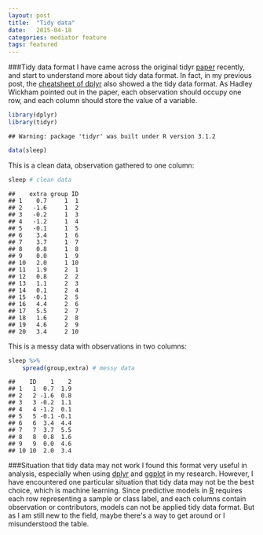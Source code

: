 ```yaml
---
layout: post
title:  "Tidy data"
date:   2015-04-18
categories: mediator feature
tags: featured
---
```


###Tidy data format
I have came across the original tidyr [paper](http://vita.had.co.nz/papers/tidy-data.pdf) recently, and start to understand more about tidy data format. In fact, in my previous post, the [cheatsheet of dplyr](https://raw.githubusercontent.com/wckdouglas/wckdouglas.github.io/master/assets/article_images/dplyrCheatSheet/dplyr.0.png) also showed a the tidy data format. As Hadley Wickham pointed out in the paper, each observation should occupy one row, and each column should store the value of a variable. 



```r
library(dplyr)
library(tidyr)
```

```
## Warning: package 'tidyr' was built under R version 3.1.2
```

```r
data(sleep)
```

This is a clean data, observation gathered to one column:


```r
sleep # clean data
```

```
##    extra group ID
## 1    0.7     1  1
## 2   -1.6     1  2
## 3   -0.2     1  3
## 4   -1.2     1  4
## 5   -0.1     1  5
## 6    3.4     1  6
## 7    3.7     1  7
## 8    0.8     1  8
## 9    0.0     1  9
## 10   2.0     1 10
## 11   1.9     2  1
## 12   0.8     2  2
## 13   1.1     2  3
## 14   0.1     2  4
## 15  -0.1     2  5
## 16   4.4     2  6
## 17   5.5     2  7
## 18   1.6     2  8
## 19   4.6     2  9
## 20   3.4     2 10
```

This is a messy data with observations in two columns:


```r
sleep %>% 
	spread(group,extra) # messy data
```

```
##    ID    1    2
## 1   1  0.7  1.9
## 2   2 -1.6  0.8
## 3   3 -0.2  1.1
## 4   4 -1.2  0.1
## 5   5 -0.1 -0.1
## 6   6  3.4  4.4
## 7   7  3.7  5.5
## 8   8  0.8  1.6
## 9   9  0.0  4.6
## 10 10  2.0  3.4
```

###Situation that tidy data may not work
I found this format very useful in analysis, especially when using [dplyr](http://cran.rstudio.com/web/packages/dplyr/vignettes/introduction.html) and [ggplot](http://ggplot2.org) in my research. However, I have encountered one particular situation that tidy data may not be the best choice, which is machine learning. Since predictive models in [R](http://caret.r-forge.r-project.org) requires each row representing a sample or class label, and each columns contain observation or contributors, models can not be applied tidy data format. But as I am still new to the field, maybe there's a way to get around or I misunderstood the table.
